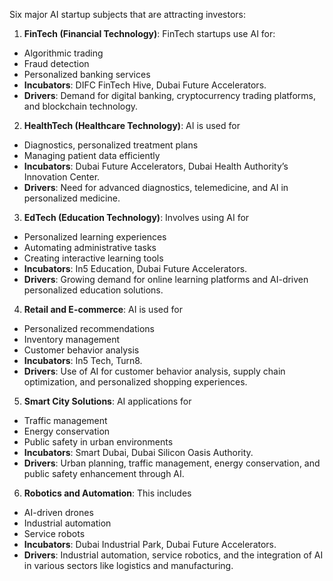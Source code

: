 Six major AI startup subjects that are attracting investors:

1. **FinTech (Financial Technology)**: 
FinTech startups use AI for:
- Algorithmic trading
- Fraud detection
- Personalized banking services
- **Incubators**: DIFC FinTech Hive, Dubai Future Accelerators.
- **Drivers**: Demand for digital banking, cryptocurrency trading platforms, and blockchain technology.

2. **HealthTech (Healthcare Technology)**: 
AI is used for 
- Diagnostics, personalized treatment plans
- Managing patient data efficiently
- **Incubators**: Dubai Future Accelerators, Dubai Health Authority’s Innovation Center.
- **Drivers**: Need for advanced diagnostics, telemedicine, and AI in personalized medicine.

3. **EdTech (Education Technology)**: 
Involves using AI for 
- Personalized learning experiences
- Automating administrative tasks
- Creating interactive learning tools
- **Incubators**: In5 Education, Dubai Future Accelerators.
- **Drivers**: Growing demand for online learning platforms and AI-driven personalized education solutions.

4. **Retail and E-commerce**: 
AI is used for 
- Personalized recommendations
- Inventory management
- Customer behavior analysis
- **Incubators**: In5 Tech, Turn8.
- **Drivers**: Use of AI for customer behavior analysis, supply chain optimization, and personalized shopping experiences.

5. **Smart City Solutions**: 
AI applications for 
- Traffic management
- Energy conservation
- Public safety in urban environments
- **Incubators**: Smart Dubai, Dubai Silicon Oasis Authority.
- **Drivers**: Urban planning, traffic management, energy conservation, and public safety enhancement through AI.

6. **Robotics and Automation**: 
This includes 
- AI-driven drones
- Industrial automation
- Service robots
- **Incubators**: Dubai Industrial Park, Dubai Future Accelerators.
- **Drivers**: Industrial automation, service robotics, and the integration of AI in various sectors like logistics and manufacturing.

